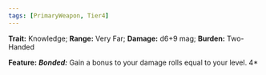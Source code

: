 ```yaml
---
tags: [PrimaryWeapon, Tier4]
---
```

**Trait:** Knowledge; **Range:** Very Far; **Damage:** d6+9 mag; **Burden:** Two-Handed

**Feature:** ***Bonded:*** Gain a bonus to your damage rolls equal to your level.
 4*
